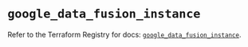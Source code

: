 # `google_data_fusion_instance`

Refer to the Terraform Registry for docs: [`google_data_fusion_instance`](https://registry.terraform.io/providers/hashicorp/google/5.45.2/docs/resources/data_fusion_instance).
